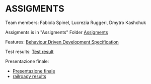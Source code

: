 # ASSIGMENTS

Team members: Fabiola Spinel, Lucrezia Ruggeri, Dmytro Kashchuk

Assigments is in "Assigments" Folder [Assigments](Assigments)

Features: [Behaviour Driven Development Specification](features)

Test results: [Test result](Assigments/testResult.txt)

Presentazione finale:
 - [Presentazione finale](Assigments/Presentation.pdf)
 - [railroady results](Assigments/ER_railroady)
